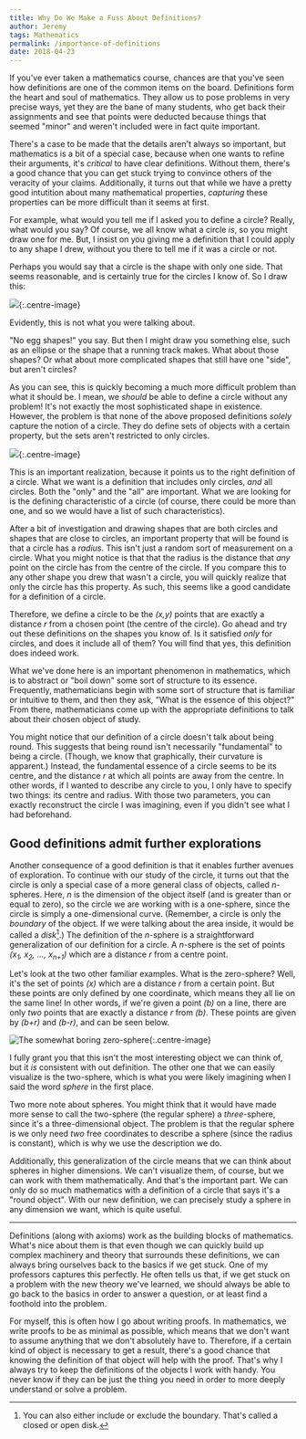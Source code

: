 ```yaml
---
title: Why Do We Make a Fuss About Definitions?
author: Jeremy
tags: Mathematics
permalink: /importance-of-definitions
date: 2018-04-23
---
```


If you've ever taken a mathematics course, chances are that you've seen how definitions are one of the common items on the board. Definitions form the heart and soul of mathematics. They allow us to pose problems in very precise ways, yet they are the bane of many students, who get back their assignments and see that points were deducted because things that seemed "minor" and weren't included were in fact quite important.

There's a case to be made that the details aren't always so important, but mathematics is a bit of a special case, because when one wants to refine their arguments, it's *critical* to have clear definitions. Without them, there's a good chance that you can get stuck trying to convince others of the veracity of your claims. Additionally, it turns out that while we have a pretty good intutition about many mathematical properties, *capturing* these properties can be more difficult than it seems at first.

For example, what would you tell me if I asked you to define a circle? Really, what would you say? Of course, we all know what a circle *is*, so you might draw one for me. But, I insist on you giving me a definition that I could apply to any shape I drew, without you there to tell me if it was a circle or not.

Perhaps you would say that a circle is the shape with only one side. That seems reasonable, and is certainly true for the circles I know of. So I draw this:

![](/images/fakeCircle.png){:.centre-image}

Evidently, this is not what you were talking about.

"No egg shapes!" you say. But then I might draw you something else, such as an ellipse or the shape that a running track makes. What about those shapes? Or what about more complicated shapes that still have one "side", but aren't circles?

As you can see, this is quickly becoming a much more difficult problem than what it should be. I mean, we *should* be able to define a circle without any problem! It's not exactly the most sophisticated shape in existence. However, the problem is that none of the above proposed definitions *solely* capture the notion of a circle. They do define sets of objects with a certain property, but the sets aren't restricted to only circles.

![](/images/vennDiagramCircle.png){:.centre-image}

This is an important realization, because it points us to the right definition of a circle. What we want is a definition that includes only circles, *and* all circles. Both the "only" and the "all" are important. What we are looking for is the defining characteristic of a circle (of course, there could be more than one, and so we would have a list of such characteristics).

After a bit of investigation and drawing shapes that are both circles and shapes that are close to circles, an important property that will be found is that a circle has a *radius*. This isn't just a random sort of measurement on a circle. What you might notice is that that the radius is the distance that *any* point on the circle has from the centre of the circle. If you compare this to any other shape you drew that wasn't a circle, you will quickly realize that only the circle has this property. As such, this seems like a good candidate for a definition of a circle.

Therefore, we define a circle to be the *(x,y)* points that are exactly a distance *r* from a chosen point (the centre of the circle). Go ahead and try out these definitions on the shapes you know of. Is it satisfied *only* for circles, and does it include all of them? You will find that yes, this definition does indeed work.

What we've done here is an important phenomenon in mathematics, which is to abstract or "boil down" some sort of structure to its essence. Frequently, mathematicians begin with some sort of structure that is familiar or intuitive to them, and then they ask, "What is the essence of this object?" From there, mathematicians come up with the appropriate definitions to talk about their chosen object of study.

You might notice that our definition of a circle doesn't talk about being round. This suggests that being round isn't necessarily "fundamental" to being a circle. (Though, we know that graphically, their curvature is apparent.) Instead, the fundamental essence of a circle seems to be its centre, and the distance *r* at which all points are away from the centre. In other words, if I wanted to describe any circle to you, I only have to specify two things: its centre and radius. With those two parameters, you can exactly reconstruct the circle I was imagining, even if you didn't see what I had beforehand.

## Good definitions admit further explorations

Another consequence of a good definition is that it enables further avenues of exploration. To continue with our study of the circle, it turns out that the circle is only a special case of a more general class of objects, called *n*-spheres. Here, *n* is the dimension of the object itself (and is greater than or equal to zero), so the circle we are working with is a one-sphere, since the circle is simply a one-dimensional curve. (Remember, a circle is only the *boundary* of the object. If we were talking about the area inside, it would be called a *disk*[^1].) The definition of the *n*-sphere is a straightforward generalization of our definition for a circle. A *n*-sphere is the set of points *(x<sub>1</sub>, x<sub>2</sub>, &#8230;, x<sub>n+1</sub>)* which are a distance *r* from a centre point.

Let's look at the two other familiar examples. What is the zero-sphere? Well, it's the set of points *(x)* which are a distance *r* from a certain point. But these points are only defined by one coordinate, which means they all lie on the same line! In other words, if we're given a point *(b)* on a line, there are only *two* points that are exactly a distance *r* from *(b)*. These points are given by *(b+r)* and *(b-r)*, and can be seen below.

![The somewhat boring zero-sphere](/images/zero-Sphere.png){:.centre-image}

I fully grant you that this isn't the most interesting object we can think of, but it *is* consistent with out definition. The other one that we can easily visualize is the two-sphere, which is what you were likely imagining when I said the word *sphere* in the first place.

Two more note about spheres. You might think that it would have made more sense to call the two-sphere (the regular sphere) a *three*-sphere, since it's a three-dimensional object. The problem is that the regular sphere is we only need *two* free coordinates to describe a sphere (since the radius is constant), which is why we use the description we do.

Additionally, this generalization of the circle means that we can think about spheres in higher dimensions. We can't visualize them, of course, but we can work with them mathematically. And that's the important part. We can only do so much mathematics with a definition of a circle that says it's a "round object". With our new definition, we can precisely study a sphere in any dimension we want, which is quite useful.

---

Definitions (along with axioms) work as the building blocks of mathematics. What's nice about them is that even though we can quickly build up complex machinery and theory that surrounds these definitions, we can always bring ourselves back to the basics if we get stuck. One of my professors captures this perfectly. He often tells us that, if we get stuck on a problem with the new theory we've learned, we should always be able to go back to the basics in order to answer a question, or at least find a foothold into the problem.

For myself, this is often how I go about writing proofs. In mathematics, we write proofs to be as minimal as possible, which means that we don't want to assume anything that we don't absolutely have to. Therefore, if a certain kind of object is necessary to get a result, there's a good chance that knowing the definition of that object will help with the proof. That's why I always try to keep the definitions of the objects I work with handy. You never know if they can be just the thing you need in order to more deeply understand or solve a problem.

[^1]: You can also either include or exclude the boundary. That's called a closed or open disk.

